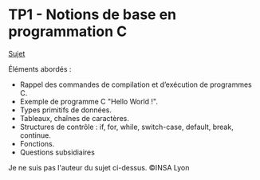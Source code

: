 # TP1 - Notions de base en programmation C

[Sujet](../tree/master/TP/Sujet-TP1-etu.pdf)

Éléments abordés : 
- Rappel des commandes de compilation et d’exécution de programmes C.
- Exemple de programme C "Hello World !".
- Types primitifs de données.
- Tableaux, chaînes de caractères.
- Structures de contrôle : if, for, while, switch-case, default, break, continue.
- Fonctions.
- Questions subsidiaires

Je ne suis pas l'auteur du sujet ci-dessus. ©INSA Lyon
